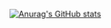 [![Anurag's GitHub stats](https://github-readme-stats.vercel.app/api?username=jebudo&count_private=true&show_icons=true&theme=merko)](https://github.com/anuraghazra/github-readme-stats)
